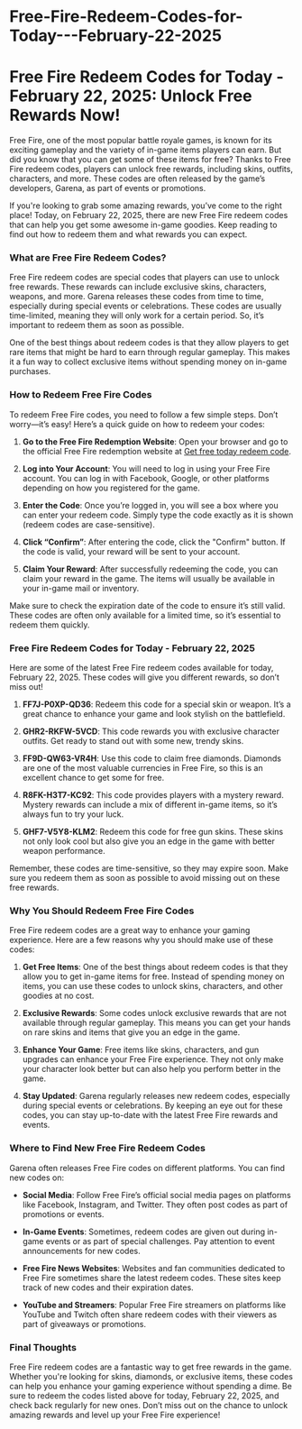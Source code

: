 # Free-Fire-Redeem-Codes-for-Today---February-22-2025
# Free Fire Redeem Codes for Today - February 22, 2025: Unlock Free Rewards Now!

Free Fire, one of the most popular battle royale games, is known for its exciting gameplay and the variety of in-game items players can earn. But did you know that you can get some of these items for free? Thanks to Free Fire redeem codes, players can unlock free rewards, including skins, outfits, characters, and more. These codes are often released by the game’s developers, Garena, as part of events or promotions.

If you're looking to grab some amazing rewards, you’ve come to the right place! Today, on February 22, 2025, there are new Free Fire redeem codes that can help you get some awesome in-game goodies. Keep reading to find out how to redeem them and what rewards you can expect.

### What are Free Fire Redeem Codes?

Free Fire redeem codes are special codes that players can use to unlock free rewards. These rewards can include exclusive skins, characters, weapons, and more. Garena releases these codes from time to time, especially during special events or celebrations. These codes are usually time-limited, meaning they will only work for a certain period. So, it’s important to redeem them as soon as possible.

One of the best things about redeem codes is that they allow players to get rare items that might be hard to earn through regular gameplay. This makes it a fun way to collect exclusive items without spending money on in-game purchases.

### How to Redeem Free Fire Codes

To redeem Free Fire codes, you need to follow a few simple steps. Don’t worry—it’s easy! Here’s a quick guide on how to redeem your codes:

1. **Go to the Free Fire Redemption Website**: Open your browser and go to the official Free Fire redemption website at [Get free today redeem code](https://realnewshub.com/free-fire-redeem-codes-for-today/).
   
2. **Log into Your Account**: You will need to log in using your Free Fire account. You can log in with Facebook, Google, or other platforms depending on how you registered for the game.
   
3. **Enter the Code**: Once you’re logged in, you will see a box where you can enter your redeem code. Simply type the code exactly as it is shown (redeem codes are case-sensitive).
   
4. **Click “Confirm”**: After entering the code, click the "Confirm" button. If the code is valid, your reward will be sent to your account.
   
5. **Claim Your Reward**: After successfully redeeming the code, you can claim your reward in the game. The items will usually be available in your in-game mail or inventory.

Make sure to check the expiration date of the code to ensure it’s still valid. These codes are often only available for a limited time, so it’s essential to redeem them quickly.

### Free Fire Redeem Codes for Today - February 22, 2025

Here are some of the latest Free Fire redeem codes available for today, February 22, 2025. These codes will give you different rewards, so don’t miss out!

1. **FF7J-P0XP-QD36**: Redeem this code for a special skin or weapon. It’s a great chance to enhance your game and look stylish on the battlefield.

2. **GHR2-RKFW-5VCD**: This code rewards you with exclusive character outfits. Get ready to stand out with some new, trendy skins.

3. **FF9D-QW63-VR4H**: Use this code to claim free diamonds. Diamonds are one of the most valuable currencies in Free Fire, so this is an excellent chance to get some for free.

4. **R8FK-H3T7-KC92**: This code provides players with a mystery reward. Mystery rewards can include a mix of different in-game items, so it’s always fun to try your luck.

5. **GHF7-V5Y8-KLM2**: Redeem this code for free gun skins. These skins not only look cool but also give you an edge in the game with better weapon performance.

Remember, these codes are time-sensitive, so they may expire soon. Make sure you redeem them as soon as possible to avoid missing out on these free rewards.

### Why You Should Redeem Free Fire Codes

Free Fire redeem codes are a great way to enhance your gaming experience. Here are a few reasons why you should make use of these codes:

1. **Get Free Items**: One of the best things about redeem codes is that they allow you to get in-game items for free. Instead of spending money on items, you can use these codes to unlock skins, characters, and other goodies at no cost.

2. **Exclusive Rewards**: Some codes unlock exclusive rewards that are not available through regular gameplay. This means you can get your hands on rare skins and items that give you an edge in the game.

3. **Enhance Your Game**: Free items like skins, characters, and gun upgrades can enhance your Free Fire experience. They not only make your character look better but can also help you perform better in the game.

4. **Stay Updated**: Garena regularly releases new redeem codes, especially during special events or celebrations. By keeping an eye out for these codes, you can stay up-to-date with the latest Free Fire rewards and events.

### Where to Find New Free Fire Redeem Codes

Garena often releases Free Fire codes on different platforms. You can find new codes on:

- **Social Media**: Follow Free Fire’s official social media pages on platforms like Facebook, Instagram, and Twitter. They often post codes as part of promotions or events.
  
- **In-Game Events**: Sometimes, redeem codes are given out during in-game events or as part of special challenges. Pay attention to event announcements for new codes.
  
- **Free Fire News Websites**: Websites and fan communities dedicated to Free Fire sometimes share the latest redeem codes. These sites keep track of new codes and their expiration dates.
  
- **YouTube and Streamers**: Popular Free Fire streamers on platforms like YouTube and Twitch often share redeem codes with their viewers as part of giveaways or promotions.

### Final Thoughts

Free Fire redeem codes are a fantastic way to get free rewards in the game. Whether you're looking for skins, diamonds, or exclusive items, these codes can help you enhance your gaming experience without spending a dime. Be sure to redeem the codes listed above for today, February 22, 2025, and check back regularly for new ones. Don’t miss out on the chance to unlock amazing rewards and level up your Free Fire experience!
